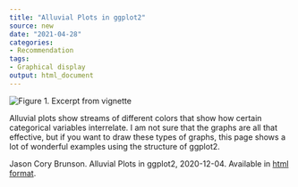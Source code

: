 ```yaml
---
title: "Alluvial Plots in ggplot2"
source: new
date: "2021-04-28"
categories:
- Recommendation
tags:
- Graphical display
output: html_document
---
```


![Figure 1. Excerpt from vignette](http://www.pmean.com/new-images/21/alluvial-plots-01.png)

<div class="notes">

Alluvial plots show streams of different colors that show how certain categorical variables interrelate. I am not sure that the graphs are all that effective, but if you want to draw these types of graphs, this page shows a lot of wonderful examples using the structure of ggplot2. 

Jason Cory Brunson. Alluvial Plots in ggplot2, 2020-12-04. Available in [html format][bru1].

[bru1]: https://cran.r-project.org/web/packages/ggalluvial/vignettes/ggalluvial.html

</div>
